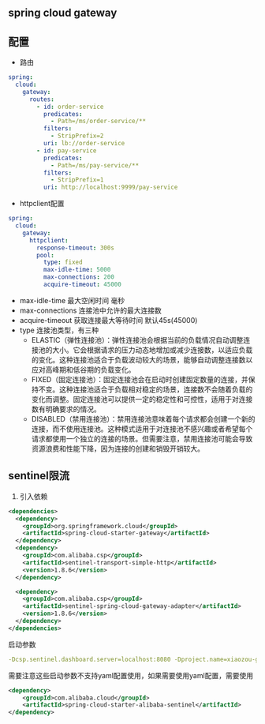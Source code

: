 ## spring cloud gateway

## 配置

- 路由
```yaml
spring:
  cloud:
    gateway:
      routes: 
        - id: order-service
          predicates:
            - Path=/ms/order-service/**
          filters:
            - StripPrefix=2
          uri: lb://order-service
        - id: pay-service
          predicates:
            - Path=/ms/pay-service/**
          filters:
            - StripPrefix=1
          uri: http://localhost:9999/pay-service
```

- httpclient配置

```yaml
spring:
  cloud:
    gateway:
      httpclient:
        response-timeout: 300s
        pool:
          type: fixed
          max-idle-time: 5000
          max-connections: 200 
          acquire-timeout: 45000
```
- max-idle-time  最大空闲时间 毫秒
- max-connections 连接池中允许的最大连接数
- acquire-timeout 获取连接最大等待时间 默认45s(45000)
- type 连接池类型，有三种
  - ELASTIC（弹性连接池）：弹性连接池会根据当前的负载情况自动调整连接池的大小。它会根据请求的压力动态地增加或减少连接数，以适应负载的变化。这种连接池适合于负载波动较大的场景，能够自动调整连接数以应对高峰期和低谷期的负载变化。
  - FIXED（固定连接池）：固定连接池会在启动时创建固定数量的连接，并保持不变。这种连接池适合于负载相对稳定的场景，连接数不会随着负载的变化而调整。固定连接池可以提供一定的稳定性和可控性，适用于对连接数有明确要求的情况。
  - DISABLED（禁用连接池）：禁用连接池意味着每个请求都会创建一个新的连接，而不使用连接池。这种模式适用于对连接池不感兴趣或者希望每个请求都使用一个独立的连接的场景。但需要注意，禁用连接池可能会导致资源浪费和性能下降，因为连接的创建和销毁开销较大。

## sentinel限流

1. 引入依赖
```xml
<dependencies>
  <dependency>
    <groupId>org.springframework.cloud</groupId>
    <artifactId>spring-cloud-starter-gateway</artifactId>
  </dependency>
  <dependency>
    <groupId>com.alibaba.csp</groupId>
    <artifactId>sentinel-transport-simple-http</artifactId>
    <version>1.8.6</version>
  </dependency>

  <dependency>
    <groupId>com.alibaba.csp</groupId>
    <artifactId>sentinel-spring-cloud-gateway-adapter</artifactId>
    <version>1.8.6</version>
  </dependency>
</dependencies>
```

启动参数
```yaml
-Dcsp.sentinel.dashboard.server=localhost:8080 -Dproject.name=xiaozou-gateway
```

需要注意这些启动参数不支持yaml配置使用，如果需要使用yaml配置，需要使用
```xml
<dependency>
    <groupId>com.alibaba.cloud</groupId>
    <artifactId>spring-cloud-starter-alibaba-sentinel</artifactId>
</dependency>
```